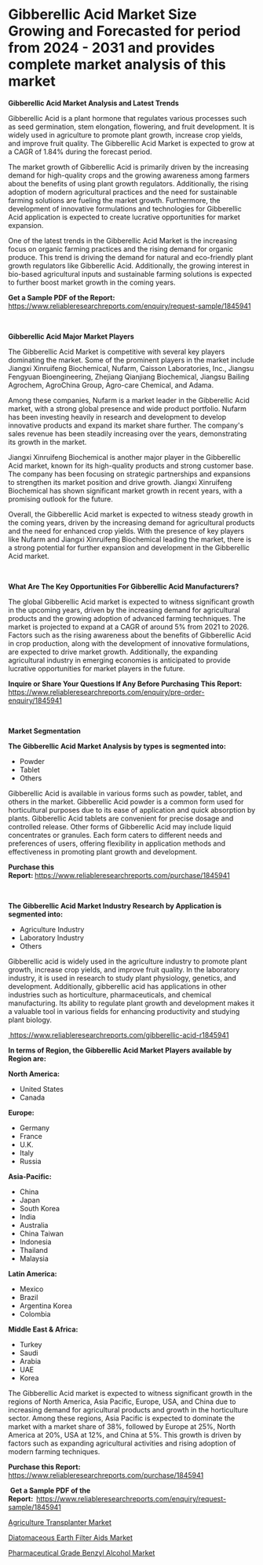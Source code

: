 <p><h1>Gibberellic Acid Market Size Growing and Forecasted for period from 2024 - 2031 and provides complete market analysis of this market</h1></p><p><strong>Gibberellic Acid Market Analysis and Latest Trends</strong></p>
<p><p>Gibberellic Acid is a plant hormone that regulates various processes such as seed germination, stem elongation, flowering, and fruit development. It is widely used in agriculture to promote plant growth, increase crop yields, and improve fruit quality. The Gibberellic Acid Market is expected to grow at a CAGR of 1.84% during the forecast period.</p><p>The market growth of Gibberellic Acid is primarily driven by the increasing demand for high-quality crops and the growing awareness among farmers about the benefits of using plant growth regulators. Additionally, the rising adoption of modern agricultural practices and the need for sustainable farming solutions are fueling the market growth. Furthermore, the development of innovative formulations and technologies for Gibberellic Acid application is expected to create lucrative opportunities for market expansion.</p><p>One of the latest trends in the Gibberellic Acid Market is the increasing focus on organic farming practices and the rising demand for organic produce. This trend is driving the demand for natural and eco-friendly plant growth regulators like Gibberellic Acid. Additionally, the growing interest in bio-based agricultural inputs and sustainable farming solutions is expected to further boost market growth in the coming years.</p></p>
<p><strong>Get a Sample PDF of the Report:&nbsp;</strong> <a href="https://www.reliableresearchreports.com/enquiry/request-sample/1845941">https://www.reliableresearchreports.com/enquiry/request-sample/1845941</a></p>
<p>&nbsp;</p>
<p><strong>Gibberellic Acid Major Market Players</strong></p>
<p><p>The Gibberellic Acid Market is competitive with several key players dominating the market. Some of the prominent players in the market include Jiangxi Xinruifeng Biochemical, Nufarm, Caisson Laboratories, Inc., Jiangsu Fengyuan Bioengineering, Zhejiang Qianjiang Biochemical, Jiangsu Bailing Agrochem, AgroChina Group, Agro-care Chemical, and Adama.</p><p>Among these companies, Nufarm is a market leader in the Gibberellic Acid market, with a strong global presence and wide product portfolio. Nufarm has been investing heavily in research and development to develop innovative products and expand its market share further. The company's sales revenue has been steadily increasing over the years, demonstrating its growth in the market.</p><p>Jiangxi Xinruifeng Biochemical is another major player in the Gibberellic Acid market, known for its high-quality products and strong customer base. The company has been focusing on strategic partnerships and expansions to strengthen its market position and drive growth. Jiangxi Xinruifeng Biochemical has shown significant market growth in recent years, with a promising outlook for the future.</p><p>Overall, the Gibberellic Acid market is expected to witness steady growth in the coming years, driven by the increasing demand for agricultural products and the need for enhanced crop yields. With the presence of key players like Nufarm and Jiangxi Xinruifeng Biochemical leading the market, there is a strong potential for further expansion and development in the Gibberellic Acid market.</p></p>
<p>&nbsp;</p>
<p><strong>What Are The Key Opportunities For Gibberellic Acid Manufacturers?</strong></p>
<p><p>The global Gibberellic Acid market is expected to witness significant growth in the upcoming years, driven by the increasing demand for agricultural products and the growing adoption of advanced farming techniques. The market is projected to expand at a CAGR of around 5% from 2021 to 2026. Factors such as the rising awareness about the benefits of Gibberellic Acid in crop production, along with the development of innovative formulations, are expected to drive market growth. Additionally, the expanding agricultural industry in emerging economies is anticipated to provide lucrative opportunities for market players in the future.</p></p>
<p><strong>Inquire or Share Your Questions If Any Before Purchasing This Report:</strong> <a href="https://www.reliableresearchreports.com/enquiry/pre-order-enquiry/1845941">https://www.reliableresearchreports.com/enquiry/pre-order-enquiry/1845941</a></p>
<p>&nbsp;</p>
<p><strong>Market Segmentation</strong></p>
<p><strong>The Gibberellic Acid Market Analysis by types is segmented into:</strong></p>
<p><ul><li>Powder</li><li>Tablet</li><li>Others</li></ul></p>
<p><p>Gibberellic Acid is available in various forms such as powder, tablet, and others in the market. Gibberellic Acid powder is a common form used for horticultural purposes due to its ease of application and quick absorption by plants. Gibberellic Acid tablets are convenient for precise dosage and controlled release. Other forms of Gibberellic Acid may include liquid concentrates or granules. Each form caters to different needs and preferences of users, offering flexibility in application methods and effectiveness in promoting plant growth and development.</p></p>
<p><strong>Purchase this Report:&nbsp;</strong><a href="https://www.reliableresearchreports.com/purchase/1845941">https://www.reliableresearchreports.com/purchase/1845941</a></p>
<p>&nbsp;</p>
<p><strong>The Gibberellic Acid Market Industry Research by Application is segmented into:</strong></p>
<p><ul><li>Agriculture Industry</li><li>Laboratory Industry</li><li>Others</li></ul></p>
<p><p>Gibberellic acid is widely used in the agriculture industry to promote plant growth, increase crop yields, and improve fruit quality. In the laboratory industry, it is used in research to study plant physiology, genetics, and development. Additionally, gibberellic acid has applications in other industries such as horticulture, pharmaceuticals, and chemical manufacturing. Its ability to regulate plant growth and development makes it a valuable tool in various fields for enhancing productivity and studying plant biology.</p></p>
<p><a href="https://www.reliableresearchreports.com/gibberellic-acid-r1845941">&nbsp;https://www.reliableresearchreports.com/gibberellic-acid-r1845941</a></p>
<p><strong>In terms of Region, the Gibberellic Acid Market Players available by Region are:</strong></p>
<p>
    <p> <strong> North America: </strong>
        <ul>
            <li>United States</li>
            <li>Canada</li>
        </ul>
        </p> 
    <p> <strong> Europe: </strong>
        <ul>
            <li>Germany</li>
            <li>France</li>
            <li>U.K.</li>
            <li>Italy</li>
            <li>Russia</li>
        </ul>
        </p> 
    <p> <strong> Asia-Pacific: </strong>
        <ul>
            <li>China</li>
            <li>Japan</li>
            <li>South Korea</li>
            <li>India</li>
            <li>Australia</li>
            <li>China Taiwan</li>
            <li>Indonesia</li>
            <li>Thailand</li>
            <li>Malaysia</li>
        </ul>
        </p> 
    <p> <strong> Latin America: </strong>
        <ul>
            <li>Mexico</li>
            <li>Brazil</li>
            <li>Argentina Korea</li>
            <li>Colombia</li>
        </ul>
        </p> 
    <p> <strong> Middle East & Africa: </strong>
        <ul>
            <li>Turkey</li>
            <li>Saudi</li>
            <li>Arabia</li>
            <li>UAE</li>
            <li>Korea</li>
        </ul>
    </p>
    </p>
<p><p>The Gibberellic Acid market is expected to witness significant growth in the regions of North America, Asia Pacific, Europe, USA, and China due to increasing demand for agricultural products and growth in the horticulture sector. Among these regions, Asia Pacific is expected to dominate the market with a market share of 38%, followed by Europe at 25%, North America at 20%, USA at 12%, and China at 5%. This growth is driven by factors such as expanding agricultural activities and rising adoption of modern farming techniques.</p></p>
<p><strong>Purchase this Report: </strong><a href="https://www.reliableresearchreports.com/purchase/1845941">https://www.reliableresearchreports.com/purchase/1845941</a></p>
<p>&nbsp;<strong>Get a Sample PDF of the Report:&nbsp;&nbsp;</strong><a href="https://www.reliableresearchreports.com/enquiry/request-sample/1845941">https://www.reliableresearchreports.com/enquiry/request-sample/1845941</a></p>
<p><strong></strong></p>
<p><p><a href="https://github.com/HettieStehr/Market-Research-Report-List-1/blob/main/agriculture-transplanter-market.md">Agriculture Transplanter Market</a></p><p><a href="https://github.com/alanPerkins1921/Market-Research-Report-List-1/blob/main/diatomaceous-earth-filter-aids-market.md">Diatomaceous Earth Filter Aids Market</a></p><p><a href="https://github.com/mandarincruisesvn/Market-Research-Report-List-1/blob/main/pharmaceutical-grade-benzyl-alcohol-market.md">Pharmaceutical Grade Benzyl Alcohol Market</a></p></p>